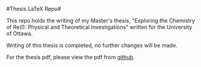 #Thesis LaTeX Repo#

This repo holds the writing of my Master's thesis, "Exploring the Chemistry of Re(I): Physical and Theoretical Investigations" written for the University of Ottawa. 

Writing of this thesis is completed, no further changes will be made. 

For the thesis pdf, please view the pdf from [github](https://github.com/pbulsink/thesis/blob/master/proper/bulsink_philip_2015_thesis.pdf?raw=true).



